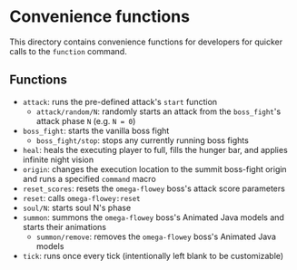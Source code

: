 # Convenience functions

This directory contains convenience functions for developers for quicker calls to the `function` command.

## Functions

- `attack`: runs the pre-defined attack's `start` function
  - `attack/random/N`: randomly starts an attack from the `boss_fight`'s attack phase `N` (e.g. `N = 0`)
- `boss_fight`: starts the vanilla boss fight
  - `boss_fight/stop`: stops any currently running boss fights
- `heal`: heals the executing player to full, fills the hunger bar, and applies infinite night vision
- `origin`: changes the execution location to the summit boss-fight origin and runs a specified `command` macro
- `reset_scores`: resets the `omega-flowey` boss's attack score parameters
- `reset`: calls `omega-flowey:reset`
- `soul/N`: starts soul N's phase
- `summon`: summons the `omega-flowey` boss's Animated Java models and starts their animations
  - `summon/remove`: removes the `omega-flowey` boss's Animated Java models
- `tick`: runs once every tick (intentionally left blank to be customizable)
